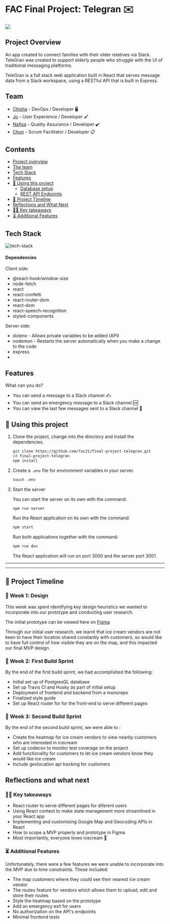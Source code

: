 # FAC Final Project: Telegran :envelope: 

![](https://i.imgur.com/GoG8UCe.png)

## Project Overview

An app created to connect families with their older relatives via Slack. TeleGran was created to support elderly people who struggle with the UI of traditional messaging platforms.

TeleGran is a full stack web application built in React that serves message data from a Slack workspace, using a RESTful API that is built in Express.

## Team

- [Chisha](https://github.com/NewCoderCA) - DevOps / Developer :desktop_computer: 
- [Jo](https://github.com/jamdelion) - User Experience / Developer 🖌️
- [Nafisa](https://github.com/nafisa20) - Quality Assurance / Developer :heavy_check_mark: 
- [Chun](https://github.com/chunzg) - Scrum Facilitator / Developer :clipboard: 

## Contents
- [Project overview](#Project-overview)
- [The team](#The-team)
- [Tech Stack](#Tech-Stack)
- [Features](#Features)
- [🏁 Using this project](#🏁-Using-this-project)
	- [Database setup](#Database-setup)
	- [REST API Endpoints](#REST-API-Endpoints)
- [📆 Project Timeline](#📆-Project-Timeline)
- [Reflections and What Next](#Reflections-and-what-next)
- [👨‍🏫 Key takeaways](#👨‍🏫-Key-takeaways)
- [⏳ Additional Features](#⏳-Additional-Features)

## Tech Stack

![tech-stack](https://i.imgur.com/5xZBiy6.png)

#### Dependencies
Client side:
- @react-hook/window-size
- node-fetch
- react
- react-confetti
- react-router-dom
- react-dom
- react-speech-recognition
- styled-components

Server side:
- dotenv - Allows private variables to be added (API)
- nodemon - Restarts the server automatically when you make a change to the code
- express
- 

## Features
What can you do?

- You can send a message to a Slack channel ✍️
- You can send an emergency message to a Slack channel 🆘
- You can view the last few messages sent to a Slack channel 👀


## 🏁 Using this project

1. Clone the project, change into the directory and install the dependencies.

   ```bash
   git clone https://github.com/fac21/final-project-telegran.git
   cd final-project-telegran
   npm install
   ```

2. Create a `.env` file for environment variables in your server.

   ```bash
   touch .env
   ```

3. Start the server

   You can start the server on its own with the command:

   ```bash
   npm run server
   ```

   Run the React application on its own with the command:

   ```bash
   npm start
   ```

   Run both applications together with the command:

   ```bash
   npm run dev
   ```

   The React application will run on port 3000 and the server port 3001.

<!-- 2. Run `npm run gap` → this will npm i the three package.jsons in

- client-app/
- server-api/
- Root folder 

Make sure you do `npm start` in the client-app/ and server-api/ folders respectively when running the project. -->


---


<!-- ### REST API Endpoints

Examples of body and example response can be found in the following Postman collection:

[![Run in Postman](https://run.pstmn.io/button.svg)](https://app.getpostman.com/run-collection/49b550d2bcb9bb2c74a7)

### GET


- GET all customers: `http://localhost:8080/customers/`
- GET all customer coordinates:`http://localhost:8080/customers/coords`


### POST
- POST signup new vendor `http://localhost:8080/vendors/signup`
- POST login vendor `http://localhost:8080/vendors/login`


### Delete
- DELETE route:`http://localhost:8080/routes/:name` -->


---

## 📆 Project Timeline
### 🎨 Week 1: Design 
This week was spent identifying key design heuristics we wanted to incorporate into our prototype and conducting user research. 
<!-- See our [style guide](https://github.com/fac19/week11-where-is-whippy/issues/1) here for a full breakdown. -->

<!-- For an overview of the project's user stories, check out the [User stories](https://github.com/fac19/week11-where-is-whippy/issues/3) here -->

The initial prototype can be viewed here on [Figma](https://www.figma.com/file/IfZ16NjPCNCI6yEGZs6kvG/Untitled?node-id=0%3A1)
<!-- ![figma prototype](https://i.imgur.com/E0INPni.png) -->


Through our initial user research, we learnt that ice cream vendors are not keen to have their location shared constantly with customers, so would like to have full control of how visible they are on the map, and this impacted our final MVP design.



### 🔧 Week 2: First Build Sprint
By the end of the first build sprint, we had accomplished the following:
* Initial set up of PostgresQL database
* Set up Travis CI and Husky as part of initial setup
* Deployment of frontend and backend from a monorepo
* Finalized style guide
* Set up React router for for the front-end to serve different pages


### 🔨 Week 3: Second Build Sprint
By the end of the second build sprint, we were able to :
* Create the heatmap for ice cream vendors to view nearby customers who are interested in icecream
* Set up codecov to monitor test coverage on the project
* Add functionality for customers to let ice cream vendors know they would like ice cream
* Include geolocation api tracking for customers


## Reflections and what next
### 👨‍🏫 Key takeaways
* React router to serve different pages for diferent users
* Using React context to make state management more streamlined in your React app
* Implementing and customising Google Map and Geocoding APIs in React
* How to scope a MVP properly and prototype in Figma
* Most importantly, everyone loves icecream :icecream: 

### ⏳ Additional Features
Unfortunately, there were a few features we were unable to incorporate into the MVP due to time constraints. These included:
* The map customers where they could see their nearest ice cream vendor
* The routes feature for vendors which allows them to upload, edit and store their routes
* Style the heatmap based on the prototype
* Add an emergency exit for users
* No authorization on the API's endpoints
* Minimal frontend tests
